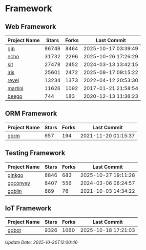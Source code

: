 # Framework

## Web Framework
| Project Name | Stars | Forks | Last Commit |
| ------------ | ----- | ----- | ----------- |
| [gin](https://github.com/gin-gonic/gin) | 86749 | 8464 | 2025-10-17 03:39:49 |
| [echo](https://github.com/labstack/echo) | 31732 | 2296 | 2025-10-26 17:26:29 |
| [kit](https://github.com/go-kit/kit) | 27478 | 2452 | 2024-03-13 13:42:15 |
| [iris](https://github.com/kataras/iris) | 25601 | 2472 | 2025-09-17 09:15:22 |
| [revel](https://github.com/revel/revel) | 13234 | 1373 | 2022-04-12 20:53:30 |
| [martini](https://github.com/go-martini/martini) | 11626 | 1092 | 2017-01-21 21:58:54 |
| [beego](https://github.com/astaxie/beego) | 744 | 183 | 2020-12-13 11:36:23 |

## ORM Framework
| Project Name | Stars | Forks | Last Commit |
| ------------ | ----- | ----- | ----------- |
| [gorm](https://github.com/jinzhu/gorm) | 657 | 194 | 2021-11-20 01:15:37 |

## Testing Framework
| Project Name | Stars | Forks | Last Commit |
| ------------ | ----- | ----- | ----------- |
| [ginkgo](https://github.com/onsi/ginkgo) | 8846 | 683 | 2025-10-27 19:11:28 |
| [goconvey](https://github.com/smartystreets/goconvey) | 8407 | 556 | 2024-03-06 06:24:57 |
| [goblin](https://github.com/franela/goblin) | 889 | 76 | 2021-10-03 14:34:22 |

## IoT Framework
| Project Name | Stars | Forks | Last Commit |
| ------------ | ----- | ----- | ----------- |
| [gobot](https://github.com/hybridgroup/gobot) | 9326 | 1060 | 2025-10-18 17:21:03 |

*Update Date: 2025-10-30T12:00:46*